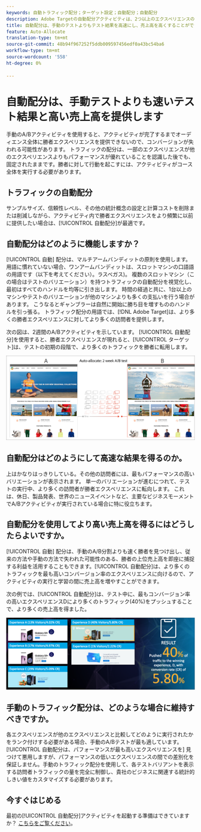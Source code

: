 ```yaml
---
keywords: 自動トラフィック配分；ターゲット設定；自動配分；自動配分
description: Adobe Targetの自動配分アクティビティは、2つ以上のエクスペリエンスのうちの勝者を識別し、テストの実行と学習を続ける間に、より多くのトラフィックを勝者に自動的に再配分して、コンバージョンを増やします。
title: 自動配分は、手動のテストよりもテスト結果を高速にし、売上高を高くすることができます。
feature: Auto-Allocate
translation-type: tm+mt
source-git-commit: 48b94f967252f5ddb009597456edf0a43bc54ba6
workflow-type: tm+mt
source-wordcount: '558'
ht-degree: 0%

---
```



# 自動配分は、手動テストよりも速いテスト結果と高い売上高を提供します

手動のA/Bアクティビティを使用すると、アクティビティが完了するまでオーディエンス全体に勝者エクスペリエンスを提供できないので、コンバージョンが失われる可能性があります。 トラフィックの配分は、一部のエクスペリエンスが他のエクスペリエンスよりもパフォーマンスが優れていることを認識した後でも、固定されたままです。勝者に対して行動を起こすには、アクティビティがコース全体を実行する必要があります。

## トラフィックの自動配分

サンプルサイズ、信頼性レベル、その他の統計概念の設定と計算コストを削除または削減しながら、アクティビティ内で勝者エクスペリエンスをより頻繁に以前に提供したい場合は、[!UICONTROL 自動配分]が最適です。

## 自動配分はどのように機能しますか？

[!UICONTROL 自動] 配分は、マルチアームバンディットの原則を使用します。用語に慣れていない場合、ワンアームバンディットは、スロットマシンの口語語の用語です（以下を考えてください）。ラスベガス)。 複数のスロットマシン（この場合はテストのバリエーション）を持つトラフィックの自動配分を視覚化し、最初はすべてのハンドルを均等に引き出します。 時間の経過と共に、1台以上のマシンやテストのバリエーションが他のマシンよりも多くの支払いを行う場合があります。 こうなるとギャンブラーは自然に開始に勝ち目を増すもののハンドルを引っ張る。 トラフィック配分の用語では、[!DNL Adobe Target]は、より多くの勝者エクスペリエンスに対してより多くの訪問者を提供します。

次の図は、2週間のA/Bアクティビティを示しています。 [!UICONTROL 自動配分]を使用すると、勝者エクスペリエンスが現れると、[!UICONTROL ターゲット]は、テストの初期の段階で、より多くのトラフィックを勝者に転用します。

![自動配分の図](/help/c-activities/automated-traffic-allocation/assets/Auto-Allocate-test.png)

## 自動配分はどのようにして高速な結果を得るのか。

上はかなりはっきりしている。その他の訪問者には、最もパフォーマンスの高いバリエーションが表示されます。 単一のバリエーションが進むにつれて、テストの実行中、より多くの訪問者が勝者エクスペリエンスに転向します。 これは、休日、製品発表、世界のニュースイベントなど、主要なビジネスモーメントでA/Bアクティビティが実行されている場合に特に役立ちます。

## 自動配分を使用してより高い売上高を得るにはどうしたらよいですか。

[!UICONTROL 自動] 配分は、手動のA/B分割よりも速く勝者を見つけ出し、従来の方法や手動の方法で失われた可能性のある、勝者の上位売上高を即座に捕捉する利益を活用することもできます。[!UICONTROL 自動配分]は、より多くのトラフィックを最も高いコンバージョン率のエクスペリエンスに向けるので、アクティビティの実行と学習の間に売上高を増やすことができます。

次の例では、[!UICONTROL 自動配分]は、テスト中に、最もコンバージョン率の高いエクスペリエンスDにより多くのトラフィック(40%)をプッシュすることで、より多くの売上高を得ました。

![自動配分は高い売上高を示す](/help/c-activities/automated-traffic-allocation/assets/five-experiences.png)

## 手動のトラフィック配分は、どのような場合に維持すべきですか。

各エクスペリエンスが他のエクスペリエンスと比較してどのように実行されたかをランク付けする必要がある場合、手動のA/Bテストが最も適しています。 [!UICONTROL 自動配分は、パフォーマンスが最も高いエクスペリエンスを] 見つけて悪用しますが、パフォーマンスの低いエクスペリエンスの間での差別化を保証しません。手動のトラフィック配分を使用して、各テストバリアントを表示する訪問者トラフィックの量を完全に制御し、貴社のビジネスに関連する統計的しきい値をカスタマイズする必要があります。

## 今すぐはじめる

最初の[!UICONTROL 自動配分]アクティビティを起動する準備はできていますか？ [こちらをご覧ください](/help/c-activities/automated-traffic-allocation/automated-traffic-allocation.md)。

